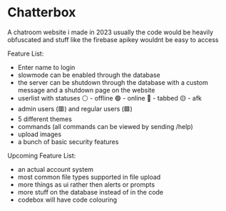 # Chatterbox
A chatroom website i made in 2023 usually the code would be heavily obfuscated and stuff like the firebase apikey wouldnt be easy to access


Feature List:
- Enter name to login
- slowmode can be enabled through the database
- the server can be shutdown through the database with a custom message and a shutdown page on the website
- userlist with statuses ⚪ - offline 🟢 - online 🔵 - tabbed 🟡 - afk
- admin users (🟥) and regular users (🟩)
- 5 different themes
- commands (all commands can be viewed by sending /help)
- upload images
- a bunch of basic security features

Upcoming Feature List:
- an actual account system
- most common file types supported in file upload
- more things as ui rather then alerts or prompts
- more stuff on the database instead of in the code
- codebox will have code colouring
